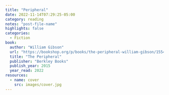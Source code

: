 ```yaml
---
title: "Peripheral"
date: 2022-11-14T07:29:25-05:00
category: reading
notes: "post-file-name"
highlights: false
categories:
  - Fiction
book:
  author: "William Gibson"
  url: "https://bookshop.org/p/books/the-peripheral-william-gibson/15543159?ean=9780425276235"
  title: "The Peripheral"
  publisher: "Berkley Books"
  publish_year: 2015
  year_read: 2022
resources:
  - name: cover
    src: images/cover.jpg
---
```


